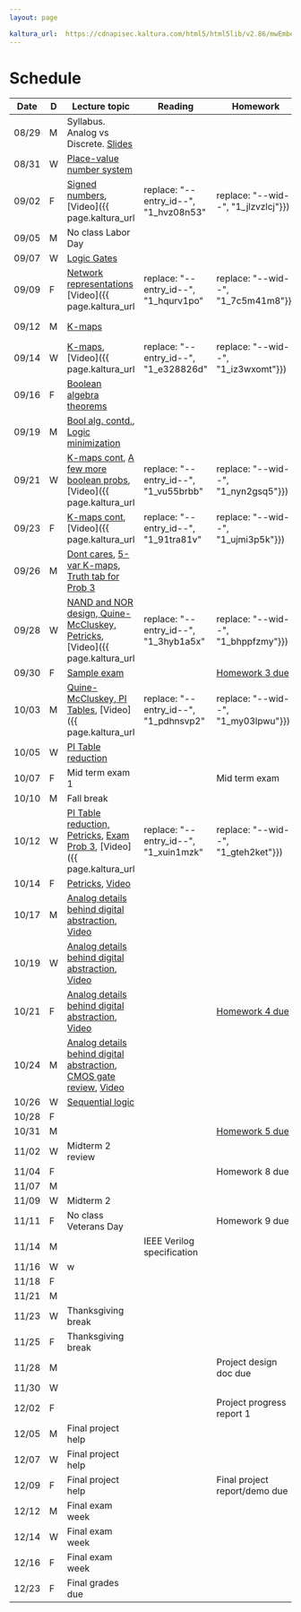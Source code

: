 ```yaml
---
layout: page

kaltura_url:  https://cdnapisec.kaltura.com/html5/html5lib/v2.86/mwEmbedFrame.php/p/2189801/uiconf_id/38220381/entry_id/--entry_id--?entry_id=--entry_id--&wid=--wid--
---
```

# Schedule

| Date  | D | Lecture topic                                                                                                                                                                                                                                                                                                                                                                           | Reading                               | Homework                                                   | Labs                                                                                                                                                                                                     |                                                            |                                                                            |
|-------|---|-----------------------------------------------------------------------------------------------------------------------------------------------------------------------------------------------------------------------------------------------------------------------------------------------------------------------------------------------------------------------------------------|---------------------------------------|------------------------------------------------------------|----------------------------------------------------------------------------------------------------------------------------------------------------------------------------------------------------------|------------------------------------------------------------|----------------------------------------------------------------------------|
| 08/29 | M | Syllabus. Analog vs Discrete. [Slides]({{site.baseurl}}/slides/2022-08-29-what-to-expect-from-the-course.html)                                                                                                                                                                                                                                                                          |                                       |                                                            | [Quartus setup](https://docs.google.com/document/d/e/2PACX-1vTu9Mh_yVPw8p98s87sdUuNZQvzQCiLp-JOeA5CztaqIbeVBMHjXZH2mJHuGnQB2h2CYx6927aY_QHf/pub)                                                         |                                                            |                                                                            |
| 08/31 | W | [Place-value number system]({{site.baseurl}}/slides/2022-08-31-place-value-number-system_files/0831-notes.pdf.pdf)                                                                                                                                                                                                                                                                      |                                       |                                                            |                                                                                                                                                                                                          |                                                            |                                                                            |
| 09/02 | F | [Signed numbers]({{site.baseurl}}/slides/2022-08-31-place-value-number-system_files/0902-notes.pdf.pdf), [Video]({{ page.kaltura_url                                                                                                                                                                                                                                                    | replace: "--entry_id--", "1_hvz08n53" | replace: "--wid--", "1_jlzvzlcj"}})                        |                                                                                                                                                                                                          |                                                            |                                                                            |
| 09/05 | M | No class Labor Day                                                                                                                                                                                                                                                                                                                                                                      |                                       |                                                            |                                                                                                                                                                                                          |                                                            |                                                                            |
| 09/07 | W | [Logic Gates]({{site.baseurl}}/slides/0907-boolean-algebra_files/0907-notes/main.pdf.pdf)                                                                                                                                                                                                                                                                                               |                                       |                                                            |                                                                                                                                                                                                          |                                                            |                                                                            |
| 09/09 | F | [Network representations]({{site.baseurl}}/slides/0907-boolean-algebra_files/0909-notes.pdf.pdf) [Video]({{ page.kaltura_url                                                                                                                                                                                                                                                            | replace: "--entry_id--", "1_hqurv1po" | replace: "--wid--", "1_7c5m41m8"}})                        |                                                                                                                                                                                                          | [HW 1 due]({{site.baseurl}}/homeworks/hw1/hw1.pdf)         |                                                                            |
| 09/12 | M | [K-maps]({{site.baseurl}}/slides/0907-boolean-algebra_files/0912-notes.pdf.pdf)                                                                                                                                                                                                                                                                                                         |                                       |                                                            | [Verilog basics]({{site.baseurl}}/lab_pdfs/ECE275_Lab2_Multiplexers_Verilog_and_Schematics.pdf)                                                                                                          |                                                            |                                                                            |
| 09/14 | W | [K-maps]({{site.baseurl}}/slides/0907-boolean-algebra_files/0914-notes.pdf.pdf), [Video]({{ page.kaltura_url                                                                                                                                                                                                                                                                            | replace: "--entry_id--", "1_e328826d" | replace: "--wid--", "1_iz3wxomt"}})                        |                                                                                                                                                                                                          |                                                            |                                                                            |
| 09/16 | F | [Boolean algebra theorems]({{site.baseurl}}/slides/0907-boolean-algebra_files/0916-notes.pdf.pdf)                                                                                                                                                                                                                                                                                       |                                       |                                                            |                                                                                                                                                                                                          |                                                            |                                                                            |
| 09/19 | M | [Bool alg. contd.]({{site.baseurl}}/slides/0907-boolean-algebra_files/0919-notes.pdf.pdf), [Logic minimization]({{site.baseurl}}/slides/0916-K-maps/0919-notes.pdf.pdf)                                                                                                                                                                                                                 |                                       |                                                            | [Verilog Modules]({{site.baseurl}}/lab_pdfs/ECE275_Lab3_Verilog_Modules.pdf)                                                                                                                             |                                                            |                                                                            |
| 09/21 | W | [K-maps cont]({{site.baseurl}}/slides/0916-K-maps/0921-notes.pdf.pdf), [A few more boolean probs]({{site.baseurl}}/slides/0916-K-maps/0921-notes.pdf), [Video]({{ page.kaltura_url                                                                                                                                                                                                      | replace: "--entry_id--", "1_vu55brbb" | replace: "--wid--", "1_nyn2gsq5"}})                        |                                                                                                                                                                                                          |                                                            |                                                                            |
| 09/23 | F | [K-maps cont]({{site.baseurl}}/slides/0916-K-maps/0923-notes.pdf.pdf), [Video]({{ page.kaltura_url                                                                                                                                                                                                                                                                                      | replace: "--entry_id--", "1_91tra81v" | replace: "--wid--", "1_ujmi3p5k"}})                        |                                                                                                                                                                                                          | [Homework 2 due]({{site.baseurl}}/homeworks/hw1.5/hw2.pdf) |                                                                            |
| 09/26 | M | [Dont cares]({{site.baseurl}}/slides/0916-K-maps/0926-notes-1.pdf.pdf), [5-var K-maps]({{site.baseurl}}/slides/0916-K-maps/0926-notes-2.pdf.pdf), [Truth tab for Prob 3]({{site.baseurl}}/slides/0916-K-maps/0926-notes-3.pdf)                                                                                                                                                          |                                       |                                                            |                                                                                                                                                                                                          |                                                            |                                                                            |
| 09/28 | W | [NAND and NOR design, Quine-McCluskey, Petricks]({{site.baseurl}}/slides/0928-quine-mccluskey/0928-quine-mccluskey.pdf.pdf), [Video]({{ page.kaltura_url                                                                                                                                                                                                                                | replace: "--entry_id--", "1_3hyb1a5x" | replace: "--wid--", "1_bhppfzmy"}})                        | [Steven Nowick Handout](http://www1.cs.columbia.edu/~cs6861/handouts/quine-mccluskey-handout.pdf), [Chapter 6, Roth's book](https://archive.org/details/fundamentalsoflo0000roth_v5h8/page/172/mode/2up) |                                                            |                                                                            |
| 09/30 | F | [Sample exam]({{site.baseurl}}/slides/0930-review/0930-sample-exam.pdf)                                                                                                                                                                                                                                                                                                                 |                                       | [Homework 3 due]({{site.baseurl}}/homeworks/hw2/hw3.pdf)   |                                                                                                                                                                                                          |                                                            |                                                                            |
| 10/03 | M | [Quine-McCluskey, PI Tables]({{site.baseurl}}/slides/0928-quine-mccluskey/1003-quine-mccluskey.pdf.pdf), [Video]({{ page.kaltura_url                                                                                                                                                                                                                                                    | replace: "--entry_id--", "1_pdhnsvp2" | replace: "--wid--", "1_my03lpwu"}})                        |                                                                                                                                                                                                          |                                                            | [Verilog modules: Ripple adder]({{site.baseurl}}/lab_pdfs/ECE275_Lab4.pdf) |
| 10/05 | W | [PI Table reduction]({{site.baseurl}}/slides/0928-quine-mccluskey/1005-quine-mccluskey.pdf.pdf)                                                                                                                                                                                                                                                                                         |                                       |                                                            |                                                                                                                                                                                                          |                                                            |                                                                            |
| 10/07 | F | Mid term exam 1                                                                                                                                                                                                                                                                                                                                                                         |                                       | Mid term exam                                              |                                                                                                                                                                                                          |                                                            |                                                                            |
| 10/10 | M | Fall break                                                                                                                                                                                                                                                                                                                                                                              |                                       |                                                            |                                                                                                                                                                                                          |                                                            |                                                                            |
| 10/12 | W | [PI Table reduction, Petricks]({{site.baseurl}}/slides/0928-quine-mccluskey/1012-quine-mccluskey.pdf.pdf), [Exam Prob 3]({{site.baseurl}}/slides/0930-review/20221007-midterm.pdf.pdf), [Video]({{ page.kaltura_url                                                                                                                                                                     | replace: "--entry_id--", "1_xuin1mzk" | replace: "--wid--", "1_gteh2ket"}})                        |                                                                                                                                                                                                          |                                                            |                                                                            |
| 10/14 | F | [Petricks]({{site.baseurl}}/slides/0928-quine-mccluskey/1014-quine-mccluskey.pdf.pdf), [Video](https://cdnapisec.kaltura.com/html5/html5lib/v2.86/mwEmbedFrame.php/p/2189801/uiconf_id/38220381/entry_id/1_n92fjjkz?entry_id=1_n92fjjkz&wid=1_c8salayc)                                                                                                                                 |                                       |                                                            |                                                                                                                                                                                                          |                                                            |                                                                            |
| 10/17 | M | [Analog details behind digital abstraction]({{site.baseurl}}/slides/1014-analog-details/1017-analog-details.pdf.pdf), [Video](https://cdnapisec.kaltura.com/html5/html5lib/v2.86/mwEmbedFrame.php/p/2189801/uiconf_id/38220381/entry_id/1_xiiknnu3?entry_id=1_xiiknnu3&wid=1_papdv2fa)                                                                                                  |                                       |                                                            | []                                                                                                                                                                                                       |                                                            |                                                                            |
| 10/19 | W | [Analog details behind digital abstraction]({{site.baseurl}}/slides/1014-analog-details/1019-analog-details.pdf.pdf), [Video](https://cdnapisec.kaltura.com/html5/html5lib/v2.86/mwEmbedFrame.php/p/2189801/uiconf_id/38220381/entry_id/1_xiiknnu3?entry_id=1_xiiknnu3&wid=1_papdv2fa)                                                                                                  |                                       |                                                            |                                                                                                                                                                                                          |                                                            |                                                                            |
| 10/21 | F | [Analog details behind digital abstraction]({{site.baseurl}}/slides/1014-analog-details/1021-analog-details.pdf.pdf), [Video](https://cdnapisec.kaltura.com/html5/html5lib/v2.86/mwEmbedFrame.php/p/2189801/uiconf_id/38220381/entry_id/1_m5n1ktbg?entry_id=1_m5n1ktbg&wid=1_5yom0np3)                                                                                                  |                                       | [Homework 4 due]({{site.baseurl}}/homeworks/hw3/hw4.pdf)   |                                                                                                                                                                                                          |                                                            |                                                                            |
| 10/24 | M | [Analog details behind digital abstraction]({{site.baseurl}}/slides/1014-analog-details/1024-analog-details.pdf.pdf), [CMOS gate review]({{site.baseurl}}/slides/1024-cmos-gate-review/1024-cmos-gate-review.pdf.pdf), [Video](https://cdnapisec.kaltura.com/html5/html5lib/v2.86/mwEmbedFrame.php/p/2189801/uiconf_id/38220381/entry_id/1_piok3gwl?entry_id=1_piok3gwl&wid=1_r4wnw4cv) |                                       |                                                            | Procedural VLG                                                                                                                                                                                           |                                                            |                                                                            |
| 10/26 | W | [Sequential logic]({{site.baseurl}}/slides/1026-sequential-logic/1026-sequential-logic.pdf.pdf)                                                                                                                                                                                                                                                                                             |                                       |                                                            |                                                                                                                                                                                                          |                                                            |                                                                            |
| 10/28 | F |                                                                                                                                                                                                                                                                                                                                                                                         |                                       |                                                            |                                                                                                                                                                                                          |                                                            |                                                                            |
| 10/31 | M |                                                                                                                                                                                                                                                                                                                                                                                         |                                       | [Homework 5 due]({{site.baseurl}}/homeworks/hw3.5/hw5.pdf) |                                                                                                                                                                                                          |                                                            |                                                                            |
| 11/02 | W | Midterm 2 review                                                                                                                                                                                                                                                                                                                                                                        |                                       |                                                            |                                                                                                                                                                                                          |                                                            |                                                                            |
| 11/04 | F |                                                                                                                                                                                                                                                                                                                                                                                         |                                       | Homework 8 due                                             |                                                                                                                                                                                                          |                                                            |                                                                            |
| 11/07 | M |                                                                                                                                                                                                                                                                                                                                                                                         |                                       |                                                            |                                                                                                                                                                                                          |                                                            |                                                                            |
| 11/09 | W | Midterm 2                                                                                                                                                                                                                                                                                                                                                                               |                                       |                                                            |                                                                                                                                                                                                          |                                                            |                                                                            |
| 11/11 | F | No class Veterans Day                                                                                                                                                                                                                                                                                                                                                                   |                                       | Homework 9 due                                             |                                                                                                                                                                                                          |                                                            |                                                                            |
| 11/14 | M |                                                                                                                                                                                                                                                                                                                                                                                         | IEEE Verilog specification            |                                                            | HDL simulation                                                                                                                                                                                           |                                                            |                                                                            |
| 11/16 | W | w                                                                                                                                                                                                                                                                                                                                                                                       |                                       |                                                            |                                                                                                                                                                                                          |                                                            |                                                                            |
| 11/18 | F |                                                                                                                                                                                                                                                                                                                                                                                         |                                       |                                                            |                                                                                                                                                                                                          |                                                            |                                                                            |
| 11/21 | M |                                                                                                                                                                                                                                                                                                                                                                                         |                                       |                                                            |                                                                                                                                                                                                          |                                                            |                                                                            |
| 11/23 | W | Thanksgiving break                                                                                                                                                                                                                                                                                                                                                                      |                                       |                                                            |                                                                                                                                                                                                          |                                                            |                                                                            |
| 11/25 | F | Thanksgiving break                                                                                                                                                                                                                                                                                                                                                                      |                                       |                                                            |                                                                                                                                                                                                          |                                                            |                                                                            |
| 11/28 | M |                                                                                                                                                                                                                                                                                                                                                                                         |                                       | Project design doc due                                     |                                                                                                                                                                                                          |                                                            |                                                                            |
| 11/30 | W |                                                                                                                                                                                                                                                                                                                                                                                         |                                       |                                                            |                                                                                                                                                                                                          |                                                            |                                                                            |
| 12/02 | F |                                                                                                                                                                                                                                                                                                                                                                                         |                                       | Project progress report 1                                  |                                                                                                                                                                                                          |                                                            |                                                                            |
| 12/05 | M | Final project help                                                                                                                                                                                                                                                                                                                                                                      |                                       |                                                            |                                                                                                                                                                                                          |                                                            |                                                                            |
| 12/07 | W | Final project help                                                                                                                                                                                                                                                                                                                                                                      |                                       |                                                            |                                                                                                                                                                                                          |                                                            |                                                                            |
| 12/09 | F | Final project help                                                                                                                                                                                                                                                                                                                                                                      |                                       | Final project report/demo due                              |                                                                                                                                                                                                          |                                                            |                                                                            |
| 12/12 | M | Final exam week                                                                                                                                                                                                                                                                                                                                                                         |                                       |                                                            |                                                                                                                                                                                                          |                                                            |                                                                            |
| 12/14 | W | Final exam week                                                                                                                                                                                                                                                                                                                                                                         |                                       |                                                            |                                                                                                                                                                                                          |                                                            |                                                                            |
| 12/16 | F | Final exam week                                                                                                                                                                                                                                                                                                                                                                         |                                       |                                                            |                                                                                                                                                                                                          |                                                            |                                                                            |
| 12/23 | F | Final grades due                                                                                                                                                                                                                                                                                                                                                                        |                                       |                                                            |                                                                                                                                                                                                          |                                                            |                                                                            |
